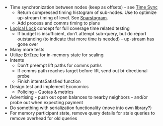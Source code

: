 * Time synchronization between nodes (keep as offsets) - see [Time Sync](time-sync.md)
  * Return compressed timing histogram of sub-nodes.  Use to optimize up-stream timing of level.  See [Sparstogram](https://github.com/Digithought/Sparstogram).
  * Add process and comms timing to plans
* [Logical Lock](logical-clock.md) concept for full coverage time related testing
  * If budget is insufficient, don't attempt sub-query, but do report outstanding (to indicate that more time is needed) - up-stream has gone over
* Many more tests
* Utilize [B+Tree](https://github.com/Digithought/Digitree) for in-memory state for scaling
* Intents
  * Don't preempt lift paths for comms paths
  * If comms path reaches target before lift, send out bi-directional probe
  * Finish intentsSatisfied function
* Design test and implement Economics
  * Policing - Quotas & metrics
* Advertising - push out open balances to nearby neighbors - and/or probe out when expecting payment
* Do something with serialization functionality (move into own library?)
* For memory participant state, remove query details for stale queries to remove overhead for old queries
